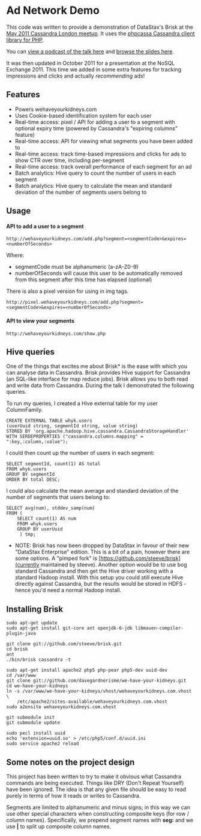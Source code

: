 # Ad Network Demo

This code was written to provide a demonstration of DataStax's Brisk at the
[May 2011 Cassandra London meetup](http://www.meetup.com/Cassandra-London/events/16643691/).
It uses the [phpcassa Cassandra client library for PHP](https://github.com/thobbs/phpcassa).

You can [view a podcast of the talk here](http://skillsmatter.com/podcast/nosql/cassandra-may-meetup/js-1775 "Podcast on SkillsMatter website")
and [browse the slides here](http://www.slideshare.net/davegardnerisme/cassandra-hadoop-brisk).

It was then updated in October 2011 for a presentation at the NoSQL Exchange
2011. This time we added in some extra features for tracking impressions and
clicks and actually _recommending_ ads!

## Features

 - Powers wehaveyourkidneys.com
 - Uses Cookie-based identification system for each user
 - Real-time access: pixel / API for adding a user to a segment with
   optional expiry time (powered by Cassandra's "expiring columns" feature)
 - Real-time access: API for viewing what segments you have been added to
 - Real-time access: track time-based impressions and clicks for ads to show
   CTR over time, including per-segment
 - Real-time access: track overall performance of each segment for an ad
 - Batch analytics: Hive query to count the number of users in each segment
 - Batch analytics: Hive query to calculate the mean and standard deviation of
   the number of segments users belong to

## Usage

#### API to add a user to a segment

    http://wehaveyourkidneys.com/add.php?segment=<segmentCode>&expires=<numberOfSeconds>

Where:
 - segmentCode must be alphanumeric (a-zA-Z0-9)
 - numberOfSeconds will cause this user to be automatically removed from this
   segment after this time has elapsed (optional)

There is also a pixel version for using in img tags.

    http://pixel.wehaveyourkidneys.com/add.php?segment=<segmentCode>&expires=<numberOfSeconds>

#### API to view your segments

    http://wehaveyourkidneys.com/show.php

## Hive queries

One of the things that excites me about Brisk* is the ease with which you can
analyse data in Cassandra. Brisk provides Hive support for Cassandra (an
SQL-like interface for map reduce jobs). Brisk allows you to both read and
write data from Cassandra. During the talk I demonstrated the following
queries.

To run my queries, I created a Hive external table for my user ColumnFamily.

    CREATE EXTERNAL TABLE whyk.users
    (userUuid string, segmentId string, value string)
    STORED BY 'org.apache.hadoop.hive.cassandra.CassandraStorageHandler'
    WITH SERDEPROPERTIES ("cassandra.columns.mapping" = ":key,:column,:value");

I could then count up the number of users in each segment:

    SELECT segmentId, count(1) AS total
    FROM whyk.users
    GROUP BY segmentId
    ORDER BY total DESC;

I could also calculate the mean average and standard deviation of the number
of segments that users belong to:

    SELECT avg(num), stddev_samp(num)
    FROM (
        SELECT count(1) AS num
        FROM whyk.users
        GROUP BY userUuid
         ) tmp;

* NOTE: Brisk has now been dropped by DataStax in favour of their new 
"DataStax Enterprise" edition. This is a bit of a pain, however there are some
options. A "pimped fork" is [https://github.com/steeve/brisk](currently
maintained by steeve). Another option would be to use bog standard Cassandra
and then get the Hive driver working with a standard Hadoop install. With this
setup you could still execute Hive directly against Cassandra, but the results
would be stored in HDFS - hence you'd need a normal Hadoop install.

## Installing Brisk

    sudo apt-get update
    sudo apt-get install git-core ant openjdk-6-jdk libmaven-compiler-plugin-java

    git clone git://github.com/steeve/brisk.git
    cd brisk
    ant
    ./bin/brisk cassandra -t

    sudo apt-get install apache2 php5 php-pear php5-dev uuid-dev
    cd /var/www
    git clone git://github.com/davegardnerisme/we-have-your-kidneys.git
    cd we-have-your-kidneys
    ln -s /var/www/we-have-your-kidneys/vhost/wehaveyourkidneys.com.vhost \
        /etc/apache2/sites-available/wehaveyourkidneys.com.vhost
    sudo a2ensite wehaveyourkidneys.com.vhost

    git submodule init
    git submodule update

    sudo pecl install uuid
    echo 'extension=uuid.so' > /etc/php5/conf.d/uuid.ini
    sudo service apache2 reload

## Some notes on the project design

This project has been written to try to make it obvious what Cassandra commands
are being executed. Things like DRY (Don't Repeat Yourself) have been ignored.
The idea is that any given file should be easy to read purely in terms of how
it reads or writes to Cassandra.

Segments are limited to alphanumeric and minus signs; in this way we can use
other special characters when constructing composite keys (for row / column 
names). Specifically, we prepend segment names with **seg:** and we use **|**
to split up composite column names.

